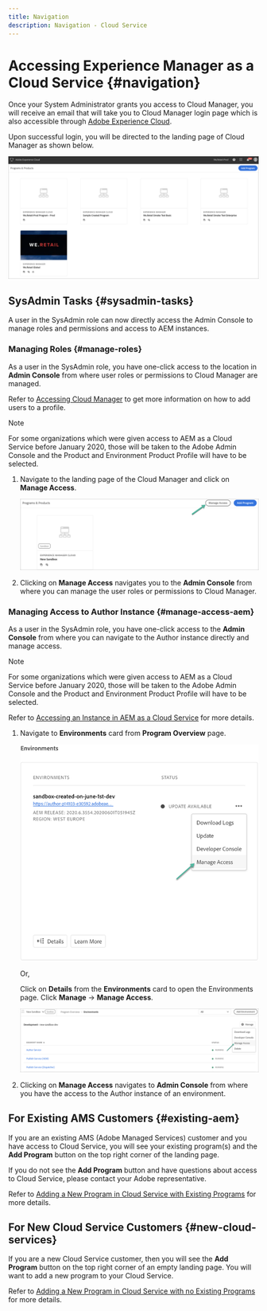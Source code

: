 ```yaml
---
title: Navigation
description: Navigation - Cloud Service
---
```


# Accessing Experience Manager as a Cloud Service {#navigation} 

Once your System Administrator grants you access to Cloud Manager, you will receive an email that will take you to Cloud Manager login page which is also accessible through [Adobe Experience Cloud](https://my.cloudmanager.adobe.com/). 

Upon successful login, you will be directed to the landing page of Cloud Manager as shown below.

   ![](assets/first_timelogin1.png)

## SysAdmin Tasks {#sysadmin-tasks}

A user in the SysAdmin role can now directly access the Admin Console to manage roles and permissions and access to AEM instances.

### Managing Roles {#manage-roles}

As a user in the SysAdmin role, you have one-click access to the location in **Admin Console** from where user roles or permissions to Cloud Manager are managed.

Refer to [Accessing Cloud Manager](https://docs.adobe.com/content/help/en/experience-manager-cloud-service/security/ims-support.html#accessing-cloud-manager) to get more information on how to add users to a profile. 

>[!NOTE]
>For some organizations which were given access to AEM as a Cloud Service before January 2020, those will be taken to the Adobe Admin Console and the Product and Environment Product Profile will have to be selected.

1. Navigate to the landing page of the Cloud Manager and click on **Manage Access**.

   ![](assets/sys-admin1.png)

1. Clicking on **Manage Access** navigates you to the **Admin Console** from where you can manage the user roles or permissions to Cloud Manager.

### Managing Access to Author Instance {#manage-access-aem}

As a user in the SysAdmin role, you have one-click access to the **Admin Console** from where you can navigate to the Author instance directly and manage access.

>[!NOTE]
>For some organizations which were given access to AEM as a Cloud Service before January 2020, those will be taken to the Adobe Admin Console and the Product and Environment Product Profile will have to be selected.

   Refer to [Accessing an Instance in AEM as a Cloud Service](https://docs.adobe.com/content/help/en/experience-manager-cloud-service/security/ims-support.html#accessing-instance-cloud-service) for more details.

1. Navigate to **Environments** card from **Program Overview** page.

   ![](assets/manage-access1.png)

   Or,

   Click on **Details** from the **Environments** card to open the Environments page. Click **Manage** -> **Manage Access**.

   ![](assets/sys-admin4.png)

1. Clicking on **Manage Access** navigates to **Admin Console** from where you have the access to the Author instance of an environment.



## For Existing AMS Customers {#existing-aem}

If you are an existing AMS (Adobe Managed Services) customer and you have access to Cloud Service, you will see your existing program(s) and the **Add Program** button on the top right corner of the landing page. 

If you do not see the **Add Program** button and have questions about access to Cloud Service, please contact your Adobe representative.

Refer to [Adding a New Program in Cloud Service with Existing Programs](/help/onboarding/getting-access-to-aem-in-cloud/first-time-login.md#existing-program) for more details.

## For New Cloud Service Customers {#new-cloud-services}

If you are a new Cloud Service customer, then you will see the **Add Program** button on the top right corner of an empty landing page. You will want to add a new program to your Cloud Service.

Refer to [Adding a New Program in Cloud Service with no Existing Programs](/help/onboarding/getting-access-to-aem-in-cloud/first-time-login.md#no-program) for more details.

